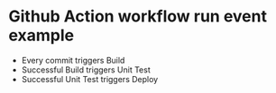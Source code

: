# Github Action workflow run event example

- Every commit triggers Build
- Successful Build triggers Unit Test
- Successful Unit Test triggers Deploy
